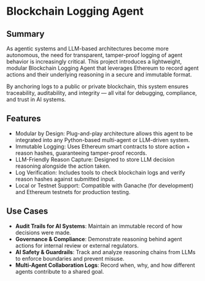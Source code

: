 # Blockchain Logging Agent

## Summary
As agentic systems and LLM-based architectures become more autonomous, the need for transparent, tamper-proof logging of agent behavior is increasingly critical. This project introduces a lightweight, modular Blockchain Logging Agent that leverages Ethereum to record agent actions and their underlying reasoning in a secure and immutable format.

By anchoring logs to a public or private blockchain, this system ensures traceability, auditability, and integrity — all vital for debugging, compliance, and trust in AI systems.

## Features
- Modular by Design: Plug-and-play architecture allows this agent to be integrated into any Python-based multi-agent or LLM-driven system.
- Immutable Logging: Uses Ethereum smart contracts to store action + reason hashes, guaranteeing tamper-proof records.
- LLM-Friendly Reason Capture: Designed to store LLM decision reasoning alongside the action taken.
- Log Verification: Includes tools to check blockchain logs and verify reason hashes against submitted input.
- Local or Testnet Support: Compatible with Ganache (for development) and Ethereum testnets for production testing.

## Use Cases
- **Audit Trails for AI Systems**: Maintain an immutable record of how decisions were made.
- **Governance & Compliance**: Demonstrate reasoning behind agent actions for internal review or external regulators.
- **AI Safety & Guardrails**: Track and analyze reasoning chains from LLMs to enforce boundaries and prevent misuse.
- **Multi-Agent Collaboration Logs**: Record when, why, and how different agents contribute to a shared goal.



